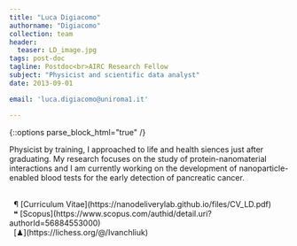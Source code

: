 ```yaml
---
title: "Luca Digiacomo"
authorname: "Digiacomo"
collection: team
header: 
  teaser: LD_image.jpg
tags: post-doc
tagline: Postdoc<br>AIRC Research Fellow
subject: "Physicist and scientific data analyst"
date: 2013-09-01

email: 'luca.digiacomo@uniroma1.it'

---
```


{::options parse_block_html="true" /}

<p align= "justify">

Physicist by training, I approached to life and health siences just after graduating. My research focuses on the study of protein-nanomaterial interactions and I am currently working on the development of nanoparticle-enabled blood tests for the early detection of pancreatic cancer.  <br>

<br>
&nbsp;   &#182; [Curriculum Vitae](https://nanodeliverylab.github.io/files/CV_LD.pdf)<br>
&nbsp;   &#10077; [Scopus](https://www.scopus.com/authid/detail.uri?authorId=56884553000)<br>
&nbsp;   [&#x265F;](https://lichess.org/@/Ivanchliuk)<br>
